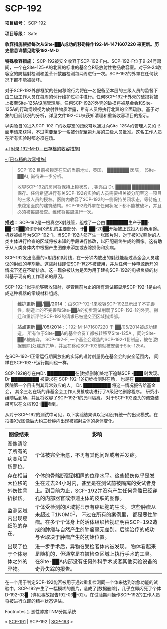 # SCP-192
                        


**项目编号：**  SCP-192

**项目等级：**  Safe

**收容措施根据每次从Site-██A成功的移动操作192-M-1471607220 来更新。历史信息详情见附录192-M-D** 

**特殊收容措施：**  SCP-192被安全收容于SCP-192-F内。SCP-192-F位于9-24号房间，一个在Site-125-A的北翼的标准的基金会R级放射性物品收容室。对于9-24收容室的防辐射检测和盖革计数器检测每两周进行一次。SCP-192的外罩在任何状况下都不能被破坏。

对于SCP-192外部框架的任何移除行为将在一名配备至本层的三级人员的监督下由二级工作人员在每周的例行维护过程中进行。任何SCP-192-F外壳的破损将被上报至Site-125A设施管理层。任何SCP-192的外壳的破损将被基金会和Site-125A的行动纲领视为放射性物质泄露，所有人员将执行北翼的全面疏散。基于对象的目前状况的分析，详见文件192-CU来获知清理和重新收容项目的指示。

以实验目的进入SCP-192-F的收容室的授权可以通过向Site-125A的管理人员的书面申请来获得，不过需要至少一名被分配至第九层的三级人员批准。这名工作人员在所有实验时都必须在场。


<a shape='rect' class='collapsible-block-link' href='javascript:;'>+&#160;[&#38468;&#24405;&#160;192-M-D&#160;&#8211;&#160;&#24050;&#23384;&#26723;&#30340;&#25910;&#23481;&#25514;&#26045;]</a>

<a shape='rect' class='collapsible-block-link' href='javascript:;'>-&#160;[&#24050;&#23384;&#26723;&#30340;&#25910;&#23481;&#25514;&#26045;]</a>


> SCP-192 目前被锁定在它的当前地址，英国， ███████ 医院， (Site-██A), 尚待进一步分析。
> 
> 收容SCP-192的房间将保持上锁状态，, 钥匙由 Dr. █████ █████████保存。任何希望进行有关SCP-192的实验的人员需要相关被分配至这一项目的三级人员的授权。医院内收容了SCP-192的一侧保持关闭状态，等待施工来稳定医院的建筑结构。SCP-192的外罩在任何状况下都不能被破坏，并且必须被每周检查。维修将每周进行一次。
> 




**描述：**  SCP-192是一根真空X射线管，组成了一台由 ███████生产于██-██-20██的诊断用X光机的主要部分，于█-██-20██开始被正式投入诊断用途。机器被编号为SCP-192-1。当SCP-192内部产生一张图片时，对于被X光照射的人类主体进行检查的区域将被未知的手段进行修改，以匹配最终生成的图像。这有助于从人类身体内中根据产生图像来添加或去除损伤和疾病。

SCP-192发出高量的α射线和β射线，在一分钟内放出的射线能超过基金会人员建议的射线的年剂量。这些射线即使SCP-192不被使用，并从任何一种电源断开的情况下还在不断排放。这一现象被认为是因为用于建构SCP-192的电极负极的材料基于现有的工作理论的原因。

SCP-192-1似乎能够吸收辐射，尽管目前为止的所有测试都显示SCP-192-1是由构成这种机器的常规材料组成。


> **维护更新 ██/██/2014** ：由SCP-192-1来收容SCP-192显示出了不完善性。制造上的不完善和Site-██A的初步测试削弱了SCP-192-1的外壳。搬迁和重新评估SCP-192的请求已被提交至区域指挥部。
> 


> **站点更新 ██/05/2014** :：192-M-1471607220 于 ██/05/2014被成功建造。 所有位于Site-██A的基金会员工都被转移至Site-125A ，同时Site-██A被废弃。 SCP-192-F, 一个基金会建造的SCP-192-1复制品，被在[数据删除]处建造完毕，并且在移动SCP-192前就被安装于Site-125A。
> 

在SCP-192-1正常运行期间放出的实际的辐射剂量仍在基金会的安全范围内， 同样在SCP-192-F运行期间也一样。

SCP-192的存在由Dr. █████████在[数据删除]处地下追踪SCP -███ 时发现。Dr █████████ 被要求在 SCP-192-1的初步检测时在场， 也是在 ████████ 医院第一个目击到其异常效应的人。 Dr. █████████ 将这一情况报告给基金会， 其余三名在场的非基金会工作人员被成功进行了A级记忆删除程序。 研究小组随后到场，并且将收容了SCP-192-1的房间隔离。 对于SCP-192源头的调查结果可以在文档192-i██看到。

从对于SCP-192的测试中可见，以下实验结果课以证明没有统一的出现模式。在拍摄X光图像后大约三秒钟内出现被照射主体的身体变化。

<table class='wiki-content-table'>
 <tr>
  <th colspan='1' rowspan='1'>&#22270;&#20687;&#32467;&#26524;</th>
  <th colspan='2' rowspan='1'>&#24433;&#21709;</th>
 </tr>
 <tr>
  <td colspan='1' rowspan='1'>&#22270;&#20687;&#28165;&#38500;&#20102;&#25152;&#26377;&#30340;&#30149;&#21464;&#21644;&#21463;&#20260;&#37096;&#20301;&#12290;</td>
  <td colspan='2' rowspan='1'>&#20010;&#20307;&#34987;&#23436;&#20840;&#27835;&#24840;&#65292;&#19981;&#20877;&#26377;&#20854;&#20182;&#38382;&#39064;&#25110;&#32773;&#24182;&#21457;&#30151;&#12290;</td>
 </tr>
 <tr>
  <td colspan='1' rowspan='1'>&#23384;&#22312;&#30456;&#24403;&#22823;&#20301;&#31227;&#30340;&#22806;&#20260;&#24615;&#39592;&#25240;&#25439;&#20260;&#12290;</td>
  <td colspan='2' rowspan='1'>&#20010;&#20307;&#30340;&#39592;&#39612;&#26029;&#35010;&#21040;&#30456;&#21516;&#30340;&#20301;&#31227;&#27700;&#24179;&#12290;&#36825;&#20123;&#25439;&#20260;&#20284;&#20046;&#26159;&#21457;&#29983;&#22312;&#36807;&#21435;24&#23567;&#26102;&#20869;&#65292;&#29978;&#33267;&#26159;&#22312;&#27979;&#35797;&#21069;&#34987;&#38548;&#31163;&#30340;&#21463;&#35797;&#32773;&#36523;&#19978;&#12290;&#21040;&#30446;&#21069;&#20026;&#27490;&#65292;SCP-192&#24182;&#27809;&#26377;&#20135;&#29983;&#20219;&#20309;&#39592;&#39612;&#24050;&#32463;&#31359;&#23380;&#30340;&#20869;&#37096;&#22120;&#23448;&#25110;&#28183;&#36879;&#20027;&#20307;&#30340;&#30382;&#32932;&#30340;&#22270;&#20687;&#12290;</td>
 </tr>
 <tr>
  <td colspan='1' rowspan='1'>&#30417;&#27979;&#21306;&#22495;&#20869;&#20986;&#29616;&#30284;&#32454;&#32990;&#30340;&#23384;&#22312;&#12290;</td>
  <td colspan='2' rowspan='1'>&#20010;&#20307;&#21463;&#26816;&#27979;&#30340;&#21306;&#22495;&#23558;&#26174;&#31034;&#26377;&#30284;&#32454;&#32990;&#30340;&#29983;&#38271;&#12290; &#36825;&#20123;&#32959;&#30244;&#20174;&#26410;&#36229;&#36807; T1N0M0<sup class='footnoteref'><a shape='rect' class='footnoteref' id='footnoteref-1' href='javascript:;' onclick='WIKIDOT.page.utils.scrollToReference(&apos;footnote-1&apos;)'>1</a></sup>&#65292; &#19981;&#36807;&#22312;&#25152;&#26377;&#30340;&#26696;&#20363;&#37324;&#65292; &#37117;&#26159;&#24694;&#24615;&#32959;&#30244;&#12290;&#22312;&#22810;&#20010;&#20010;&#20307;&#36523;&#19978;&#30340;&#27963;&#20307;&#32452;&#32455;&#26816;&#35270;&#35777;&#26126;&#30001;SCP-192&#36896;&#25104;&#30340;&#32959;&#30244;&#19982;&#33258;&#28982;&#20135;&#29983;&#30340;&#32959;&#30244;&#27627;&#26080;&#24046;&#21035;&#12290;&#21518;&#32493;&#27835;&#30103;&#30340;&#25104;&#21151;&#19982;&#21542;&#21462;&#20915;&#20110;&#32959;&#30244;&#20135;&#29983;&#30340;&#21021;&#22987;&#20301;&#32622;&#12290;</td>
 </tr>
 <tr>
  <td colspan='1' rowspan='1'>&#20986;&#29616;&#20102;&#20301;&#20110;&#20010;&#20307;&#36523;&#20307;&#20043;&#22806;&#30340;&#24322;&#29289;&#12290;</td>
  <td colspan='2' rowspan='1'>&#36827;&#19968;&#27493;&#25163;&#26415;&#21518;&#65292;&#24322;&#29289;&#22312;&#21463;&#26816;&#32773;&#20307;&#20869;&#34987;&#21457;&#29616;&#12290; &#29289;&#20307;&#30475;&#36215;&#26469;&#26159;&#38543;&#26426;&#30340;&#65292;&#20294;&#36890;&#24120;&#26159;&#22312;&#34987;&#26816;&#26597;&#21306;&#22495;&#19978;&#25191;&#34892;&#25163;&#26415;&#30340;&#24037;&#20855;&#12290;&#22312;Site-&#9608;&#9608;A&#20869;&#37096;&#27809;&#26377;&#20219;&#20309;&#22806;&#31185;&#25163;&#26415;&#25110;&#32773;&#20854;&#20182;&#23454;&#39564;&#35774;&#22791;&#30340;&#22855;&#24322;&#22833;&#36394;&#30340;&#25253;&#21578;&#12290;</td>
 </tr>
</table>
在一个用于判定SCP-192能否被用于通过重复检测同一个体来达到治愈功能的试验中，SCP-192产生了一幅模糊的图片，造成了[数据删除]，几乎立即闪死了个体D-192-03█（详见事故报告192-03█-02）。在试验期间操作SCP-192的工作人员将被进行立即的精神状态评估。


Footnotes
<a shape='rect' href='javascript:;' onclick='WIKIDOT.page.utils.scrollToReference(&apos;footnoteref-1&apos;)'>1</a>. 恶性肿瘤TNM分期系统



« [SCP-191](/scp-191) | SCP-192 | [SCP-193](/scp-193) »





                    